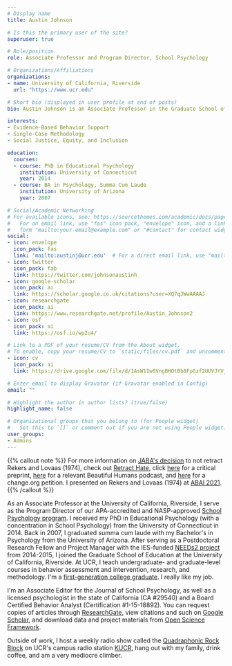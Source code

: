 ```yaml
---
# Display name
title: Austin Johnson

# Is this the primary user of the site?
superuser: true

# Role/position
role: Associate Professor and Program Director, School Psychology

# Organizations/Affiliations
organizations:
- name: University of California, Riverside
  url: "https://www.ucr.edu"

# Short bio (displayed in user profile at end of posts)
bio: Austin Johnson is an Associate Professor in the Graduate School of Education at the University of California, Riverside.

interests:
- Evidence-Based Behavior Support
- Single-Case Methodology
- Social Justice, Equity, and Inclusion

education:
  courses:
  - course: PhD in Educational Psychology
    institution: University of Connecticut
    year: 2014
  - course: BA in Psychology, Summa Cum Laude
    institution: University of Arizona
    year: 2007

# Social/Academic Networking
# For available icons, see: https://sourcethemes.com/academic/docs/page-builder/#icons
#   For an email link, use "fas" icon pack, "envelope" icon, and a link in the
#   form "mailto:your-email@example.com" or "#contact" for contact widget.
social:
- icon: envelope
  icon_pack: fas
  link: 'mailto:austinj@ucr.edu'  # For a direct email link, use "mailto:test@example.org".
- icon: twitter
  icon_pack: fab
  link: https://twitter.com/johnsonaustinh
- icon: google-scholar
  icon_pack: ai
  link: https://scholar.google.co.uk/citations?user=XQ7qJWwAAAAJ
- icon: researchgate
  icon_pack: ai
  link: https://www.researchgate.net/profile/Austin_Johnson2
- icon: osf
  icon_pack: ai
  link: https://osf.io/wp2u4/

# Link to a PDF of your resume/CV from the About widget.
# To enable, copy your resume/CV to `static/files/cv.pdf` and uncomment the lines below.
- icon: cv
  icon_pack: ai
  link: https://drive.google.com/file/d/1AsW1Iw0VngBHOtBb8FpGzf2UUVJYVjjB/view?usp=sharing

# Enter email to display Gravatar (if Gravatar enabled in Config)
email: ""

# Highlight the author in author lists? (true/false)
highlight_name: false

# Organizational groups that you belong to (for People widget)
#   Set this to `[]` or comment out if you are not using People widget.
user_groups:
- Admins
---
```


{{% callout note %}}
For more information on [JABA's decision](https://doi.org/10.1002/jaba.768) to not retract Rekers and Lovaas (1974), check out [Retract Hate](https://www.retracthate.com), click [here](https://edarxiv.org/w96u5/) for a critical preprint, [here](https://anchor.fm/beautiful-humans/episodes/Ep-30-Retract-Rekers-and-Lovaas1974-with-Dr--Austin-Johnson-emtvna) for a relevant Beautiful Humans podcast, and [here](https://www.change.org/p/dr-linda-leblanc-and-the-society-for-the-experimental-analysis-of-behavior-make-no-mistake-a-call-for-the-official-retraction-of-rekers-lovaas-1974) for a change.org petition. I presented on Rekers and Lovaas (1974) at [ABAI 2021](https://www.abainternational.org/events/annual/annual2021/convention-home.aspx).
{{% /callout %}}

As an Associate Professor at the University of California, Riverside, I serve as the Program Director of our APA-accredited and NASP-approved <a href="https://education.ucr.edu/school-psychology">School Psychology program</a>. I received my PhD in Educational Psychology (with a concentration in School Psychology) from the University of Connecticut in 2014. Back in 2007, I graduated summa cum laude with my Bachelor's in Psychology from the University of Arizona. After serving as a Postdoctoral Research Fellow and Project Manager with the IES-funded <a href="http://needs2.education.uconn.edu/">NEEDs2 project</a> from 2014-2015, I joined the Graduate School of Education at the University of California, Riverside. At UCR, I teach undergraduate- and graduate-level courses in behavior assessment and intervention, research, and methodology. I'm a <a href="https://firstgen.ucr.edu/">first-generation college graduate</a>. I really like my job.

I'm an Associate Editor for the Journal of School Psychology, as well as a licensed psychologist in the state of California (CA #29540) and a Board Certified Behavior Analyst (Certification #1-15-18892). You can request copies of articles through <a href="https://www.researchgate.net/profile/Austin_Johnson2">ResearchGate</a>, view citations and such on <a href="https://scholar.google.com/citations?user=XQ7qJWwAAAAJ&amp;hl=en">Google Scholar</a>, and download data and project materials from <a href="https://osf.io/wp2u4/">Open Science Framework</a>.

Outside of work, I host a weekly radio show called the <a href = "https://www.quadraphonic.org">Quadraphonic Rock Block</a> on UCR's campus radio station <a href = "https://www.kucr.org">KUCR</a>, hang out with my family, drink coffee, and am a very mediocre climber.
